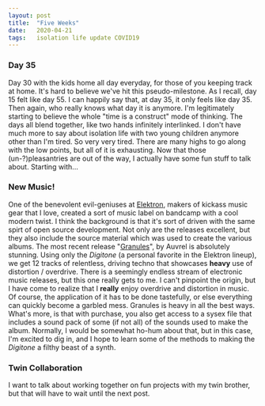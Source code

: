 ```yaml
---
layout: post
title:  "Five Weeks"
date:   2020-04-21
tags:   isolation life update COVID19
---
```

### Day 35

Day 30 with the kids home all day everyday, for those of you keeping track at home. It's hard to believe we've hit this pseudo-milestone. As I recall, day 15 felt like day 55. I can happily say that, at day 35, it only feels like day 35. Then again, who really knows what day it is anymore. I'm legitimately starting to believe the whole "time is a construct" mode of thinking. The days all blend together, like two hands infinitely interlinked. I don't have much more to say about isolation life with two young children anymore other than I'm tired. So very very tired. There are many highs to go along with the low points, but all of it is exhausting. Now that those (un-?)pleasantries are out of the way, I actually have some fun stuff to talk about. Starting with...

### New Music!

One of the benevolent evil-geniuses at [Elektron](https://www.elektron.se), makers of kickass music gear that I love, created a sort of music label on bandcamp with a cool modern twist. I think the background is that it's sort of driven with the same spirt of open source development. Not only are the releases excellent, but they also include the source material which was used to create the various albums. The most recent release "[Granules](https://0daysysex.bandcamp.com/album/granules)", by Auvrel is absolutely stunning. Using only the _Digitone_ (a personal favorite in the Elektron lineup), we get 12 tracks of relentless, driving techno that showcases **heavy** use of distortion / overdrive. There is a seemingly endless stream of electronic music releases, but this one really gets to me. I can't pinpoint the origin, but I have come to realize that I **really** enjoy overdrive and distortion in music. Of course, the application of it has to be done tastefully, or else everything can quickly become a garbled mess. Granules is heavy in all the best ways. What's more, is that with purchase, you also get access to a sysex file that includes a sound pack of some (if not all) of the sounds used to make the album. Normally, I would be somewhat ho-hum about that, but in this case, I'm excited to dig in, and I hope to learn some of the methods to making the _Digitone_ a filthy beast of a synth.

### Twin Collaboration

I want to talk about working together on fun projects with my twin brother, but that will have to wait until the next post.
